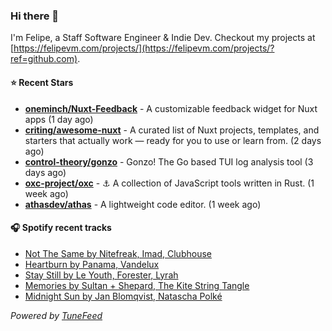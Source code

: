 ### Hi there 👋

I'm Felipe, a Staff Software Engineer & Indie Dev. Checkout my projects at [https://felipevm.com/projects/](https://felipevm.com/projects/?ref=github.com).

#### ⭐ Recent Stars
- **[oneminch/Nuxt-Feedback](https://github.com/oneminch/Nuxt-Feedback)** - A customizable feedback widget for Nuxt apps (1 day ago)
- **[criting/awesome-nuxt](https://github.com/criting/awesome-nuxt)** - A curated list of Nuxt projects, templates, and starters that actually work — ready for you to use or learn from. (2 days ago)
- **[control-theory/gonzo](https://github.com/control-theory/gonzo)** - Gonzo! The Go based TUI log analysis tool (3 days ago)
- **[oxc-project/oxc](https://github.com/oxc-project/oxc)** - ⚓ A collection of JavaScript tools written in Rust. (1 week ago)
- **[athasdev/athas](https://github.com/athasdev/athas)** - A lightweight code editor. (1 week ago)

#### 🎧 Spotify recent tracks
- [Not The Same by Nitefreak, Imad, Clubhouse](https://open.spotify.com/track/2B4Z3Ynr4GsNE1S6EiMWZF)
- [Heartburn by Panama, Vandelux](https://open.spotify.com/track/6V9azBbi4eDK5mPQc7KVaI)
- [Stay Still by Le Youth, Forester, Lyrah](https://open.spotify.com/track/1tM2jivvLKpF5TNtwKKyEB)
- [Memories by Sultan &#43; Shepard, The Kite String Tangle](https://open.spotify.com/track/02PEQC6LVga28eL5xLJiaI)
- [Midnight Sun by Jan Blomqvist, Natascha Polké](https://open.spotify.com/track/5H5wa2EQJyOkR0ghHZDcNI)

_Powered by [TuneFeed](https://tunefeed.app?ref=github.com)_
